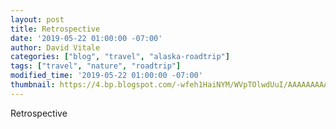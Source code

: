 ```yaml
---
layout: post
title: Retrospective
date: '2019-05-22 01:00:00 -07:00'
author: David Vitale
categories: ["blog", "travel", "alaska-roadtrip"]
tags: ["travel", "nature", "roadtrip"] 
modified_time: '2019-05-22 01:00:00 -07:00'
thumbnail: https://4.bp.blogspot.com/-wfeh1HaiNYM/WVpTOlwdUuI/AAAAAAAAAyQ/khiFi4ims0scLrG-pAFj0Ri4RRoSkZvHQCLcBGAs/s72-c/IMG_5441_800x533.JPG
---
```


Retrospective
